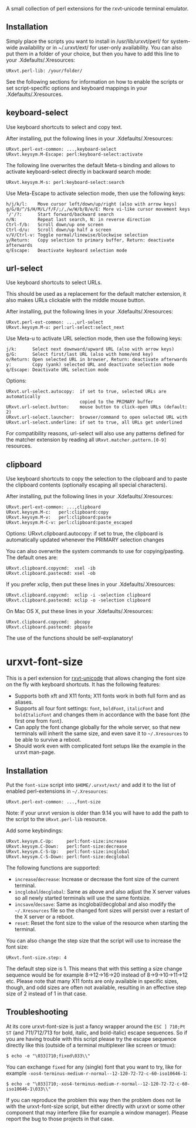 A small collection of perl extensions for the rxvt-unicode terminal emulator.

Installation
------------
Simply place the scripts you want to install in /usr/lib/urxvt/perl/ for
system-wide availability or in ~/.urxvt/ext/ for user-only availability.
You can also put them in a folder of your choice, but then you have to add this
line to your .Xdefaults/.Xresources:

    URxvt.perl-lib: /your/folder/

See the following sections for information on how to enable the scripts or set
script-specific options and keyboard mappings in your .Xdefaults/.Xresources.


keyboard-select
---------------
Use keyboard shortcuts to select and copy text.

After installing, put the following lines in your .Xdefaults/.Xresources:

    URxvt.perl-ext-common: ...,keyboard-select
    URxvt.keysym.M-Escape: perl:keyboard-select:activate

The following line overwrites the default Meta-s binding and allows to activate
keyboard-select directly in backward search mode:

    URxvt.keysym.M-s: perl:keyboard-select:search

Use Meta-Escape to activate selection mode, then use the following keys:

    h/j/k/l:    Move cursor left/down/up/right (also with arrow keys)
    g/G/0/^/$/H/M/L/f/F/;/,/w/W/b/B/e/E: More vi-like cursor movement keys
    '/'/?:      Start forward/backward search
    n/N:        Repeat last search, N: in reverse direction
    Ctrl-f/b:   Scroll down/up one screen
    Ctrl-d/u:   Scroll down/up half a screen
    v/V/Ctrl-v: Toggle normal/linewise/blockwise selection
    y/Return:   Copy selection to primary buffer, Return: deactivate afterwards
    q/Escape:   Deactivate keyboard selection mode


url-select
----------
Use keyboard shortcuts to select URLs.

This should be used as a replacement for the default matcher extension, it also
makes URLs clickable with the middle mouse button.

After installing, put the following lines in your .Xdefaults/.Xresources:

    URxvt.perl-ext-common: ...,url-select
    URxvt.keysym.M-u: perl:url-select:select_next

Use Meta-u to activate URL selection mode, then use the following keys:

    j/k:      Select next downward/upward URL (also with arrow keys)
    g/G:      Select first/last URL (also with home/end key)
    o/Return: Open selected URL in browser, Return: deactivate afterwards
    y:        Copy (yank) selected URL and deactivate selection mode
    q/Escape: Deactivate URL selection mode

Options:

    URxvt.url-select.autocopy:  if set to true, selected URLs are automatically
                                copied to the PRIMARY buffer
    URxvt.url-select.button:    mouse button to click-open URLs (default: 2)
    URxvt.url-select.launcher:  browser/command to open selected URL with
    URxvt.url-select.underline: if set to true, all URLs get underlined

For compatibility reasons, url-select will also use any patterns defined for
the matcher extension by reading all `URxvt.matcher.pattern.[0-9]` resources.


clipboard
---------
Use keyboard shortcuts to copy the selection to the clipboard and to paste the
clipboard contents (optionally escaping all special characters).

After installing, put the following lines in your .Xdefaults/.Xresources:

    URxvt.perl-ext-common: ...,clipboard
    URxvt.keysym.M-c:   perl:clipboard:copy
    URxvt.keysym.M-v:   perl:clipboard:paste
    URxvt.keysym.M-C-v: perl:clipboard:paste_escaped

Options:
    URxvt.clipboard.autocopy: if set to true, the clipboard is automatically
                              updated whenever the PRIMARY selection changes

You can also overwrite the system commands to use for copying/pasting.
The default ones are:

    URxvt.clipboard.copycmd:  xsel -ib
    URxvt.clipboard.pastecmd: xsel -ob

If you prefer xclip, then put these lines in your .Xdefaults/.Xresources:

    URxvt.clipboard.copycmd:  xclip -i -selection clipboard
    URxvt.clipboard.pastecmd: xclip -o -selection clipboard

On Mac OS X, put these lines in your .Xdefaults/.Xresources:

    URxvt.clipboard.copycmd:  pbcopy
    URxvt.clipboard.pastecmd: pbpaste

The use of the functions should be self-explanatory!

urxvt-font-size
===============

This is a perl extension for
[rxvt-unicode](http://software.schmorp.de/pkg/rxvt-unicode.html) that allows
changing the font size on the fly with keyboard shortcuts. It has the
following features:

-   Supports both xft and X11 fonts; X11 fonts work in both full form and as
    aliases.
-   Supports all four font settings: `font`, `boldFont`, `italicFont` and
    `boldItalicFont` and changes them in accordance with the base font (the
    first one from `font`).
-   Can apply the font change globally for the whole server, so that new
    terminals will inherit the same size, and even save it to `~/.Xresources`
    to be able to survive a reboot.
-   Should work even with complicated font setups like the example in the
    urxvt man-page.

Installation
------------

Put the `font-size` script into `$HOME/.urxvt/ext/` and add it to the list of
enabled perl-extensions in `~/.Xresources`:

```
URxvt.perl-ext-common: ...,font-size
```

Note: if your urxvt version is older than 9.14 you will have to add the path
to the script to the `URxvt.perl-lib` resource.

Add some keybindings:

```
URxvt.keysym.C-Up:     perl:font-size:increase
URxvt.keysym.C-Down:   perl:font-size:decrease
URxvt.keysym.C-S-Up:   perl:font-size:incglobal
URxvt.keysym.C-S-Down: perl:font-size:decglobal
```

The following functions are supported:

-   `increase`/`decrease`: Increase or decrease the font size of the current
    terminal.
-   `incglobal`/`decglobal`: Same as above and also adjust the X server values
    so all newly started terminals will use the same fontsize.
-   `incsave`/`decsave`: Same as incglobal/decglobal and also modify the
    `~/.Xresources` file so the changed font sizes will persist over a restart
    of the X server or a reboot.
-   `reset`: Reset the font size to the value of the resource when starting
    the terminal.

You can also change the step size that the script will use to increase the
font size:

```
URxvt.font-size.step: 4
```

The default step size is 1. This means that with this setting a size change
sequence would be for example 8->12->16->20 instead of 8->9->10->11->12 etc.
Please note that many X11 fonts are only available in specific sizes, though,
and odd sizes are often not available, resulting in an effective step size of
2 instead of 1 in that case.

Troubleshooting
---------------

At its core urxvt-font-size is just a fancy wrapper around the `ESC ] 710;Pt
ST` (and 711/712/713 for bold, italic, and bold-italic) escape sequences. So
if you are having trouble with this script please try the escape sequence
directly like this (outside of a terminal multiplexer like screen or tmux):

```
$ echo -e "\033]710;fixed\033\\"
```

You can exchange `fixed` for any (single) font that you want to try, like for
example `-xos4-terminus-medium-r-normal--12-120-72-72-c-60-iso10646-1`:

```
$ echo -e "\033]710;-xos4-terminus-medium-r-normal--12-120-72-72-c-60-iso10646-1\033\\"
```

If you can reproduce the problem this way then the problem does not lie with
the urxvt-font-size script, but either directly with urxvt or some other
component that may interfere (like for example a window manager). Please
report the bug to those projects in that case.
